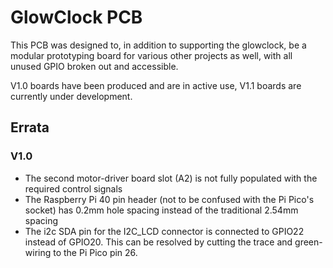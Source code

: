 # GlowClock PCB
This PCB was designed to, in addition to supporting the glowclock, be a modular prototyping board for various other projects as well, with all unused GPIO broken out and accessible.

V1.0 boards have been produced and are in active use, V1.1 boards are currently under development.

## Errata
### V1.0
- The second motor-driver board slot (A2) is not fully populated with the required control signals
- The Raspberry Pi 40 pin header (not to be confused with the Pi Pico's socket) has 0.2mm hole spacing instead of the traditional 2.54mm spacing
- The i2c SDA pin for the I2C_LCD connector is connected to GPIO22 instead of GPIO20. This can be resolved by cutting the trace and green-wiring to the Pi Pico pin 26.
